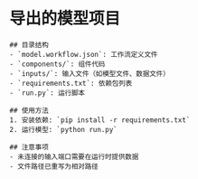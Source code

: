 # 导出的模型项目

    ## 目录结构
    - `model.workflow.json`: 工作流定义文件
    - `components/`: 组件代码
    - `inputs/`: 输入文件（如模型文件、数据文件）
    - `requirements.txt`: 依赖包列表
    - `run.py`: 运行脚本

    ## 使用方法
    1. 安装依赖: `pip install -r requirements.txt`
    2. 运行模型: `python run.py`

    ## 注意事项
    - 未连接的输入端口需要在运行时提供数据
    - 文件路径已重写为相对路径
    